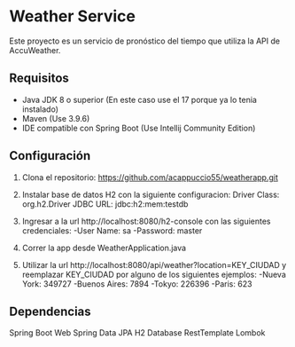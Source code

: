 # Weather Service

Este proyecto es un servicio de pronóstico del tiempo que utiliza la API de AccuWeather.

## Requisitos

- Java JDK 8 o superior (En este caso use el 17 porque ya lo tenia instalado)
- Maven (Use 3.9.6)
- IDE compatible con Spring Boot (Use Intellij Community Edition)

## Configuración

1. Clona el repositorio:
    https://github.com/acappuccio55/weatherapp.git

2. Instalar base de datos H2 con la siguiente configuracion:
    Driver Class: org.h2.Driver
    JDBC URL: jdbc:h2:mem:testdb

3. Ingresar a la url http://localhost:8080/h2-console con las siguientes credenciales: 
    -User Name: sa
    -Password: master

4. Correr la app desde WeatherApplication.java

4. Utilizar la url http://localhost:8080/api/weather?location=KEY_CIUDAD y reemplazar KEY_CIUDAD por alguno de los siguientes ejemplos:
    -Nueva York: 349727
    -Buenos Aires: 7894
    -Tokyo: 226396
    -Paris: 623

## Dependencias

Spring Boot Web
Spring Data JPA
H2 Database
RestTemplate
Lombok
